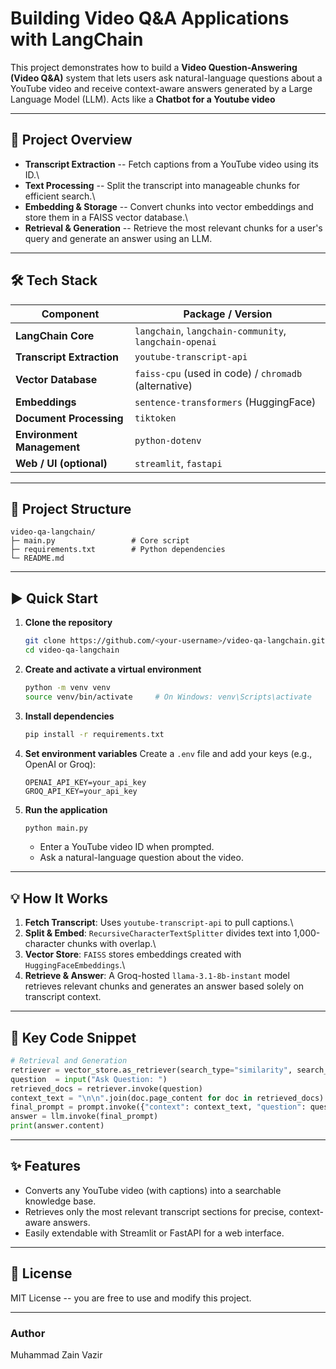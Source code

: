# Building Video Q&A Applications with LangChain

This project demonstrates how to build a **Video Question-Answering
(Video Q&A)** system that lets users ask natural-language questions
about a YouTube video and receive context-aware answers generated by a
Large Language Model (LLM). Acts like a **Chatbot for a Youtube video**

------------------------------------------------------------------------

## 📖 Project Overview

-   **Transcript Extraction** -- Fetch captions from a YouTube video
    using its ID.\
-   **Text Processing** -- Split the transcript into manageable chunks
    for efficient search.\
-   **Embedding & Storage** -- Convert chunks into vector embeddings and
    store them in a FAISS vector database.\
-   **Retrieval & Generation** -- Retrieve the most relevant chunks for
    a user's query and generate an answer using an LLM.

------------------------------------------------------------------------

## 🛠️ Tech Stack

 | Component                        | Package / Version                                   |
|----------------------------------|------------------------------------------------------|
| **LangChain Core**               | `langchain`, `langchain-community`, `langchain-openai` |
| **Transcript Extraction**        | `youtube-transcript-api`                             |
| **Vector Database**              | `faiss-cpu` (used in code) / `chromadb` (alternative) |
| **Embeddings**                   | `sentence-transformers` (HuggingFace)                |
| **Document Processing**          | `tiktoken`                                           |
| **Environment Management**       | `python-dotenv`                                      |
| **Web / UI (optional)**          | `streamlit`, `fastapi`                               |

------------------------------------------------------------------------

## 📂 Project Structure

    video-qa-langchain/
    ├─ main.py                 # Core script
    ├─ requirements.txt        # Python dependencies
    └─ README.md

------------------------------------------------------------------------

## ▶️ Quick Start

1.  **Clone the repository**

    ``` bash
    git clone https://github.com/<your-username>/video-qa-langchain.git
    cd video-qa-langchain
    ```

2.  **Create and activate a virtual environment**

    ``` bash
    python -m venv venv
    source venv/bin/activate     # On Windows: venv\Scripts\activate
    ```

3.  **Install dependencies**

    ``` bash
    pip install -r requirements.txt
    ```

4.  **Set environment variables** Create a `.env` file and add your keys
    (e.g., OpenAI or Groq):

        OPENAI_API_KEY=your_api_key
        GROQ_API_KEY=your_api_key

5.  **Run the application**

    ``` bash
    python main.py
    ```

    -   Enter a YouTube video ID when prompted.
    -   Ask a natural-language question about the video.

------------------------------------------------------------------------

## 💡 How It Works

1.  **Fetch Transcript**: Uses `youtube-transcript-api` to pull
    captions.\
2.  **Split & Embed**: `RecursiveCharacterTextSplitter` divides text
    into 1,000-character chunks with overlap.\
3.  **Vector Store**: `FAISS` stores embeddings created with
    `HuggingFaceEmbeddings`.\
4.  **Retrieve & Answer**: A Groq-hosted `llama-3.1-8b-instant` model
    retrieves relevant chunks and generates an answer based solely on
    transcript context.

------------------------------------------------------------------------

## 🧩 Key Code Snippet

``` python
# Retrieval and Generation
retriever = vector_store.as_retriever(search_type="similarity", search_kwargs={"k": 4})
question  = input("Ask Question: ")
retrieved_docs = retriever.invoke(question)
context_text = "\n\n".join(doc.page_content for doc in retrieved_docs)
final_prompt = prompt.invoke({"context": context_text, "question": question})
answer = llm.invoke(final_prompt)
print(answer.content)
```

------------------------------------------------------------------------

## ✨ Features

-   Converts any YouTube video (with captions) into a searchable
    knowledge base.
-   Retrieves only the most relevant transcript sections for precise,
    context-aware answers.
-   Easily extendable with Streamlit or FastAPI for a web interface.

------------------------------------------------------------------------

## 📜 License

MIT License -- you are free to use and modify this project.

------------------------------------------------------------------------

### Author

Muhammad Zain Vazir

